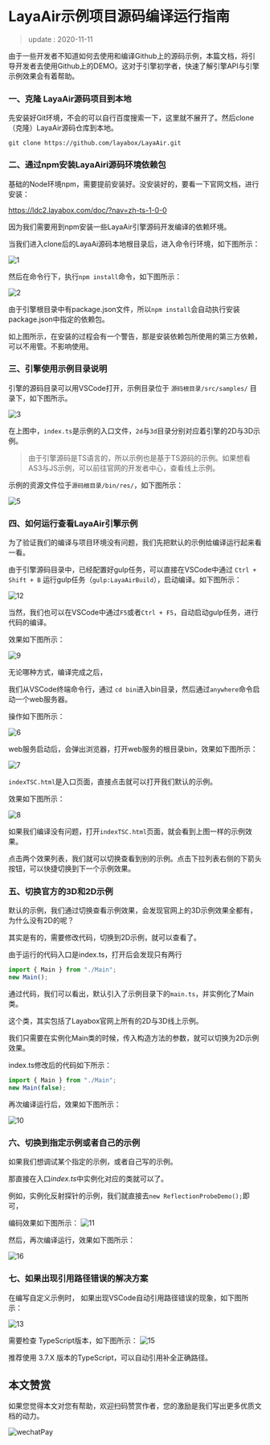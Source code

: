 # LayaAir示例项目源码编译运行指南

> update : 2020-11-11

由于一些开发者不知道如何去使用和编译Github上的源码示例，本篇文档，将引导开发者去使用Github上的DEMO。这对于引擎初学者，快速了解引擎API与引擎示例效果会有着帮助。



### 一、克隆 LayaAir源码项目到本地

先安装好Git环境，不会的可以自行百度搜索一下，这里就不展开了。然后clone（克隆）LayaAir源码仓库到本地。

```
git clone https://github.com/layabox/LayaAir.git
```



### 二、通过npm安装LayaAiri源码环境依赖包

基础的Node环境npm，需要提前安装好。没安装好的，要看一下官网文档，进行安装：

https://ldc2.layabox.com/doc/?nav=zh-ts-1-0-0

因为我们需要用到npm安装一些LayaAir引擎源码开发编译的依赖环境。

当我们进入clone后的LayaAi源码本地根目录后，进入命令行环境，如下图所示：

![1](img/1.png)  

然后在命令行下，执行`npm install`命令，如下图所示：

![2](img/2.png) 

由于引擎根目录中有package.json文件，所以`npm install`会自动执行安装package.json中指定的依赖包。

如上图所示，在安装的过程会有一个警告，那是安装依赖包所使用的第三方依赖，可以不用管。不影响使用。



### 三、引擎使用示例目录说明

引擎的源码目录可以用VSCode打开，示例目录位于 `源码根目录/src/samples/` 目录下，如下图所示。

![3](img/3.png) 

在上图中，`index.ts`是示例的入口文件，`2d`与`3d`目录分别对应着引擎的2D与3D示例。

> 由于引擎源码是TS语言的，所以示例也是基于TS源码的示例。如果想看AS3与JS示例，可以前往官网的开发者中心，查看线上示例。

示例的资源文件位于`源码根目录/bin/res/`，如下图所示：

![5](img/5.png) 



### 四、如何运行查看LayaAir引擎示例

为了验证我们的编译与项目环境没有问题，我们先把默认的示例给编译运行起来看一看。

由于引擎源码目录中，已经配置好gulp任务，可以直接在VSCode中通过  `Ctrl + Shift + B`  运行gulp任务（`gulp:LayaAirBuild`），启动编译。如下图所示：

![12](img/12.png) 

当然，我们也可以在VSCode中通过`F5`或者`Ctrl + F5`，自动启动gulp任务，进行代码的编译。

效果如下图所示：

![9](img/9.png) 

无论哪种方式，编译完成之后，

我们从VSCode终端命令行，通过 `cd bin`进入bin目录，然后通过`anywhere`命令启动一个web服务器。

操作如下图所示：

![6](img/6.png) 

web服务启动后，会弹出浏览器，打开web服务的根目录bin，效果如下图所示：

![7](img/7.png) 

`indexTSC.html`是入口页面，直接点击就可以打开我们默认的示例。

效果如下图所示：

![8](img/8.png) 

如果我们编译没有问题，打开`indexTSC.html`页面，就会看到上图一样的示例效果。

点击两个效果列表，我们就可以切换查看到别的示例。点击下拉列表右侧的下箭头按钮，可以快捷切换到下一个示例效果。

### 五、切换官方的3D和2D示例

默认的示例，我们通过切换查看示例效果，会发现官网上的3D示例效果全都有，为什么没有2D的呢？

其实是有的，需要修改代码，切换到2D示例，就可以查看了。

由于运行的代码入口是index.ts，打开后会发现只有两行

```typescript
import { Main } from "./Main";
new Main(); 
```

通过代码，我们可以看出，默认引入了示例目录下的`main.ts`，并实例化了Main类。

这个类，其实包括了Layabox官网上所有的2D与3D线上示例。

我们只需要在实例化Main类的时候，传入构造方法的参数，就可以切换为2D示例效果。

index.ts修改后的代码如下所示：

```typescript
import { Main } from "./Main";
new Main(false); 
```

再次编译运行后，效果如下图所示：

![10](img/10.png) 

### 六、切换到指定示例或者自己的示例

如果我们想调试某个指定的示例，或者自己写的示例。

那直接在入口*index.ts*中实例化对应的类就可以了。

例如，实例化反射探针的示例，我们就直接去`new ReflectionProbeDemo();`即可，

编码效果如下图所示：
![11](img/11.png) 

然后，再次编译运行，效果如下图所示：


![16](img/16.png)
    

### 七、如果出现引用路径错误的解决方案

在编写自定义示例时， 如果出现VSCode自动引用路径错误的现象，如下图所示：

![13](img/13.png) 

需要检查 TypeScript版本，如下图所示：
![15](img/15.png) 

推荐使用 3.7.X 版本的TypeScript，可以自动引用补全正确路径。






## 本文赞赏

如果您觉得本文对您有帮助，欢迎扫码赞赏作者，您的激励是我们写出更多优质文档的动力。

![wechatPay](../../../../../miniGame/wechatPay.jpg)